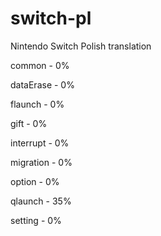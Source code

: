 # switch-pl
Nintendo Switch Polish translation

common - 0%

dataErase - 0%

flaunch - 0%

gift - 0%

interrupt - 0%

migration - 0%

option - 0%

qlaunch - 35%

setting - 0%
